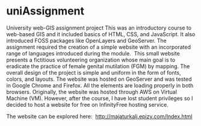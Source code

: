 # uniAssignment
University web-GIS assignment project
This was an introductory course to web-based GIS and it included basics of HTML, CSS, and JavaScript. It also introduced FOSS packages like OpenLayers and GeoServer. 
The assignment required the creation of a simple website with an incorporated range of languages introduced during the module. 
This small website presents a fictitious volunteering organization whose main goal is to eradicate the practice of female genital mutilation (FGM) by mapping. 
The overall design of the project is simple and uniform in the form of fonts, colors, and layouts. 
The website was hosted on GeoServer and was tested in Google Chrome and Firefox. All the elements are loading properly in both browsers. 
Originally, the website was hosted through AWS on Virtual Machine (VM). 
However, after the course, I have lost student privileges so I decided to host a website for free on InfinityFree hosting service.

The website can be explored here: 
http://majaturkalj.epizy.com/Index.html

